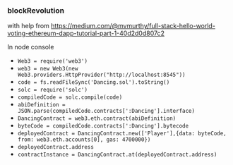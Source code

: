 ### blockRevolution

with help from https://medium.com/@mvmurthy/full-stack-hello-world-voting-ethereum-dapp-tutorial-part-1-40d2d0d807c2

In node console
- `Web3 = require('web3')`
- `web3 = new Web3(new Web3.providers.HttpProvider("http://localhost:8545"))`
- `code = fs.readFileSync('Dancing.sol').toString()`
- `solc = require('solc')`
- `compiledCode = solc.compile(code)`
- `abiDefinition = JSON.parse(compiledCode.contracts[':Dancing'].interface)`
- `DancingContract = web3.eth.contract(abiDefinition)`
- `byteCode = compiledCode.contracts[':Dancing'].bytecode`
- `deployedContract = DancingContract.new(['Player'],{data: byteCode, from: web3.eth.accounts[0], gas: 4700000})`
- `deployedContract.address`
- `contractInstance = DancingContract.at(deployedContract.address)`
